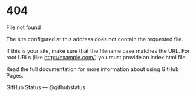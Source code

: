 <html>
<head>
<link rel="stylesheet" href="style.css">

<script src="https://github.com/P0PT4R7/wireframe/blob/main/script.js"></script>
   
</head>
<body>

<h1>404</h1>

   <p>File not found

The site configured at this address does not contain the requested file.

If this is your site, make sure that the filename case matches the URL.
For root URLs (like http://example.com/) you must provide an index.html file.

Read the full documentation for more information about using GitHub Pages.

GitHub Status — @githubstatus</p>
</body>

</html>
